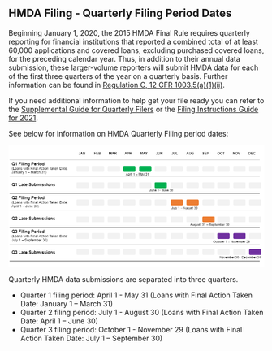 ## HMDA Filing - Quarterly Filing Period Dates

Beginning January 1, 2020, the 2015 HMDA Final Rule requires quarterly reporting for financial institutions that reported a combined total of at least 60,000 applications and covered loans, excluding purchased covered loans, for the preceding calendar year. Thus, in addition to their annual data submission, these larger-volume reporters will submit HMDA data for each of the first three quarters of the year on a quarterly basis. Further information can be found in <a target="_blank" rel="noopener noreferrer" href="https://www.consumerfinance.gov/rules-policy/regulations/1003/5/#a-1-ii">Regulation C, 12 CFR 1003.5(a)(1)(ii)</a>.

If you need additional information to help get your file ready you can refer to the <a target="_blank" rel="noopener noreferrer" href="https://s3.amazonaws.com/cfpb-hmda-public/prod/help/supplemental-guide-for-quarterly-filers-for-2021.pdf">Supplemental Guide for Quarterly Filers</a> or the <a target="_blank" rel="noopener noreferrer" href="https://s3.amazonaws.com/cfpb-hmda-public/prod/help/2021-hmda-fig.pdf">Filing Instructions Guide for 2021</a>.

See below for information on HMDA Quarterly Filing period dates:

![Quarterly Filing calendar](https://raw.githubusercontent.com/cfpb/hmda-frontend/master/src/documentation/markdown/images/quarterly_filing_2021.png)

Quarterly HMDA data submissions are separated into three quarters.   

- Quarter 1 filing period: April 1 - May 31 (Loans with Final Action Taken Date: January 1 – March 31)
- Quarter 2 filing period: July 1 - August 30 (Loans with Final Action Taken Date: April 1 – June 30)
- Quarter 3 filing period: October 1 - November 29 (Loans with Final Action Taken Date: July 1 – September 30)

